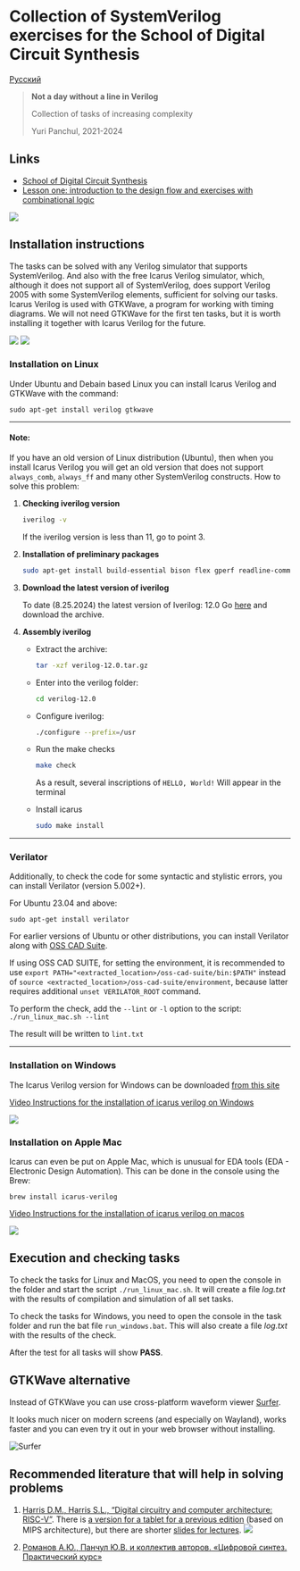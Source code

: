 # Collection of SystemVerilog exercises for the School of Digital Circuit Synthesis

[Русский](README_ru.md)

> **Not a day without a line in Verilog**
>
> Collection of tasks of increasing complexity
>
> Yuri Panchul, 2021-2024

## Links

* [School of Digital Circuit Synthesis](https://engineer.yadro.com/chip-design-school/)
* [Lesson one: introduction to the design flow and exercises with combinational logic](https://youtu.be/DFcvEO-gP0c)

<!-- Some markdown video embedding tricks from https://stackoverflow.com/questions/4279611/how-to-embed-a-video-into-github-readme-md -->

[![](https://img.youtube.com/vi/DFcvEO-gP0c/hqdefault.jpg)](https://youtu.be/DFcvEO-gP0c)


## Installation instructions

The tasks can be solved with any Verilog simulator that supports SystemVerilog. And also with the free Icarus Verilog simulator, which, although it does not support all of SystemVerilog, does support Verilog 2005 with some SystemVerilog elements, sufficient for solving our tasks. Icarus Verilog is used with GTKWave, a program for working with timing diagrams. We will not need GTKWave for the first ten tasks, but it is worth installing it together with Icarus Verilog for the future.

<p><img src="https://habrastorage.org/r/w1560/getpro/habr/upload_files/5c1/69d/934/5c169d9349c4352399b6cd962cdaa645.png">
<img src="https://habrastorage.org/r/w1560/getpro/habr/upload_files/219/8b5/8d9/2198b58d9b1daa7345c07d2770ca2763.png">
</p>

### Installation on Linux

Under Ubuntu and Debain based Linux you can install Icarus Verilog and GTKWave with the command:

`sudo apt-get install verilog gtkwave`

---
#### Note:

If you have an old version of Linux distribution (Ubuntu), then when you install Icarus Verilog you will get an old version that does not support `always_comb`, `always_ff` and many other SystemVerilog constructs. How to solve this problem:

1. **Checking iverilog version**
    ```bash
    iverilog -v
    ```
    If the iverilog version is less than 11, go to point 3.


2. **Installation of preliminary packages**
    ```bash
    sudo apt-get install build-essential bison flex gperf readline-common libncurses5-dev nmon autoconf
    ```

3. **Download the latest version of iverilog**

    To date (8.25.2024) the latest version of Iverilog: 12.0
    Go [here](https://sourceforge.net/projects/iverilog/files/iverilog/12.0/) and download the archive.

4. **Assembly iverilog**
    - Extract the archive:
        ```bash
        tar -xzf verilog-12.0.tar.gz
        ```

    - Enter into the verilog folder:
        ```bash
        cd verilog-12.0
        ```

    - Configure iverilog:
        ```bash
        ./configure --prefix=/usr
        ```

    - Run the make checks
        ```bash
        make check
        ```
        As a result, several inscriptions of `HELLO, World!` Will appear in the terminal

    - Install icarus
        ```bash
        sudo make install
        ```
---
### Verilator

Additionally, to check the code for some syntactic and stylistic errors, you can install Verilator (version 5.002+).

For Ubuntu 23.04 and above:

`sudo apt-get install verilator`

For earlier versions of Ubuntu or other distributions, you can install Verilator along with [OSS CAD Suite](https://github.com/YosysHQ/oss-cad-suite-build?tab=readme-ov-file#installation).


If using OSS CAD SUITE, for setting the environment, it is recommended to use `export PATH="<extracted_location>/oss-cad-suite/bin:$PATH"` instead of `source <extracted_location>/oss-cad-suite/environment`, because latter requires additional `unset VERILATOR_ROOT` command.

To perform the check, add the `--lint` or `-l` option to the script:
`./run_linux_mac.sh --lint`

The result will be written to `lint.txt`

---
### Installation on Windows

The Icarus Verilog version for Windows can be downloaded [from this site](https://bleyer.org/icarus/)

[Video Instructions for the installation of icarus verilog on Windows](https://youtu.be/5kync4z5vow)


[![](https://img.youtube.com/vi/5Kync4z5VOw/hqdefault.jpg)](https://youtu.be/5Kync4z5VOw?si=W8fCYLPqCvFOeD-u)

### Installation on Apple Mac

Icarus can even be put on Apple Mac, which is unusual for EDA tools (EDA - Electronic Design Automation). This can be done in the console using the Brew:

`brew install icarus-verilog`

[Video Instructions for the installation of icarus verilog on macos](https://youtu.be/juykyoyr8hs)

[![](https://img.youtube.com/vi/jUYkYoYr8hs/hqdefault.jpg)](https://www.youtube.com/watch?v=jUYkYoYr8hs)


## Execution and checking tasks

To check the tasks for Linux and MacOS, you need to open the console in the folder and start the script `./run_linux_mac.sh`. It will create a file _log.txt_ with the results of compilation and simulation of all set tasks.

To check the tasks for Windows, you need to open the console in the task folder and run the bat file `run_windows.bat`. This will also create a file _log.txt_ with the results of the check.

After the test for all tasks will show **PASS**.

## GTKWave alternative

Instead of GTKWave you can use cross-platform waveform viewer [Surfer](https://surfer-project.org/).

It looks much nicer on modern screens (and especially on Wayland), works faster and you can even try it out in your web browser without installing.

![Surfer](https://gitlab.com/surfer-project/surfer/-/raw/main/snapshots/render_readme_screenshot.png)

## Recommended literature that will help in solving problems

1. [Harris D.M., Harris S.L., “Digital circuitry and computer architecture: RISC-V”](https://dmkpress.com/catalog/electronics/circuit_design/978-5-97060-961-3). There is [a version for a tablet for a previous edition](https://silicon-russia.com/public_materials/2018_01_15_latest_harris_harris_ru_barabanov_version/digital_design_rus-25.10.2017.pdf) (based on MIPS architecture), but there are shorter [slides for lectures](http://www.silicon-russia.com/public_materials/2016_09_01_harris_and_harris_slides/DDCA2e_LectureSlides_Ru_20160901.zip).
![](https://habrastorage.org/r/w1560/getpro/habr/upload_files/26c/817/9c3/26c8179c34c52fa937cd2200f789c3d0.png)

2. [Романов А.Ю., Панчул Ю.В. и коллектив авторов. «Цифровой синтез. Практический курс»](https://dmkpress.com/catalog/electronics/circuit_design/978-5-97060-850-0/)
